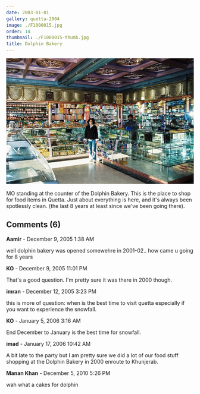 ```yaml
---
date: 2003-01-01
gallery: quetta-2004
image: ./F1000015.jpg
order: 14
thumbnail: ./F1000015-thumb.jpg
title: Dolphin Bakery
---
```


![Dolphin Bakery](./F1000015.jpg)

MO standing at the counter of the Dolphin Bakery. This is the place to shop for food items in Quetta. Just about everything is here, and it's always been spotlessly clean. (the last 8 years at least since we've been going there).

<div id="comments">

## Comments (6)

<div id="comment">

**Aamir** - December  9, 2005  1:38 AM

well dolphin bakery was opened somewehre in 2001-02.. how came u going for 8 years

</div>

<div id="comment">

**KO** - December  9, 2005 11:01 PM

That's a good question. I'm pretty sure it was there in 2000 though.

</div>

<div id="comment">

**imran** - December 12, 2005  3:23 PM

this is more of question: when is the best time to visit quetta especially if you want to experience the snowfall.

</div>

<div id="comment">

**KO** - January  5, 2006  3:16 AM

End December to January is the best time for snowfall.

</div>

<div id="comment">

**imad** - January 17, 2006 10:42 AM

A bit late to the party but I am pretty sure we did a lot of our food stuff shopping at the Dolphin Bakery in 2000 enroute to Khunjerab.

</div>

<div id="comment">

**Manan Khan** - December  5, 2010  5:26 PM

wah what a cakes for dolphin

</div>

</div>
